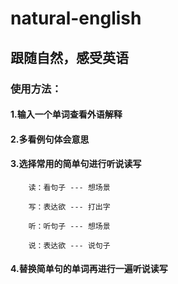 # natural-english

## 跟随自然，感受英语

### 使用方法：

#### 1.输入一个单词查看外语解释

#### 2.多看例句体会意思

#### 3.选择常用的简单句进行听说读写

```
    读：看句子 --- 想场景

    写：表达欲 --- 打出字

    听：听句子 --- 想场景

    说：表达欲 --- 说句子
```

#### 4.替换简单句的单词再进行一遍听说读写